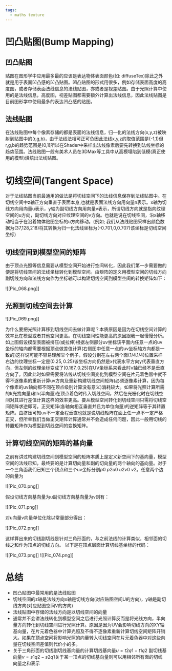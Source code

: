 ```yaml
---
tags:
  - maths texture
---
```


# 凹凸贴图(Bump Mapping)

## 凹凸贴图

贴图在图形学中应用最多最的应该是表达物体表面颜色(如: diffuseTex)除此之外就是用于表面凹凸感的凹凸贴图。凹凸贴图的形式用很多，例如存储表面高度的高度图，或者存储表面法线信息的法线贴图，亦或者是视差贴图。由于光照计算中使用的是法线信息，高度图，视差贴图都需要额外计算出法线信息，因此法线贴图是目前图形学中使用最多的表达凹凸感的贴图。

## 法线贴图

在法线贴图中每个像素存储的都是表面的法线信息，归一化的法线方向(x,y,z)被映射到贴图中的(r,g,b)，由于法线法相可正可负因此法线x,y,z的取值范围是(-1,1)但r,g,b的趋势范围是(0,1)所以在Shader中采样出法线像素后要先转换到法线坐标的趋势范围。法线贴图一般有美术人员在3DMax等工具中从高模塌陷到低模(真正使用的模型)烘焙出法线贴图。

# 切线空间(Tangent Space)

对于法线贴图当前最通用的做法是将切线空间下的法线信息保存到法线贴图中。在切线空间中z轴正方向垂直于表面本身,也就是表面法线方向用向量n表示。x轴为切线方向用向量u表示，y轴为副切线方向用向量v表示，所谓切线方向就是指向纹理空间的u方向，副切线方向对应纹理空间的v方向。也就是说在切线空间，沿x轴移动相当于在沿着物体贴图坐标的u方向移动。(例如; 我们从法线贴图采样出颜色数据为(37,128,218)将其转换为归一化法线坐标为(-0.701,0,0.707)该坐标是切线空间坐标)

## 切线空间到模型空间的矩阵

由于顶点光照等信息需要从模型空间开始进行空间转化，因此我们第一步需要做的便是将切线空间的法线坐标转化到模型空间。由矩阵的定义用模型空间的切线方向副切线方向和法线方向作为坐标轴可以构建切线空间到模型空间的转换矩阵如下：

![[Pic_068.png]]

## 光照到切线空间去计算

![[Pic_069.png]]

为什么要把光照计算移到切线空间去做计算呢？本质原因是因为在切线空间计算的效率比在模型或者其他空间更高。在切线空间性能更高的原因跟我一起慢慢分析。如上图假设模型表面被挤压(或拉伸)根据左侧部分uv坐标该平面内任意一点的uv坐标的轴向都需要根据顶点做差值计算(右侧图中任意一点的uv坐标轴方向都是一致的)这样说可能不容易理解举个例子，假设分别在左右两个面$(1/4.1/4)$位置采样右边的纹理坐标一定是$(0.25,0.25)$该坐标方向仍然是x代表水平方向y代表垂直方向，但左侧的纹理坐标变成了$(0.167,0.25)$在UV坐标系来看此时v轴已经不是垂直方向了。因此此时如果需要将法线从切线空间变化到模型空间在片元着色器中就不得不逐像素的重新计算uv方向及重新构建切线空间矩阵(必须逐像素计算，因为每个像素的uv轴向都不同在顶点级别计算没有意义)消耗较大。如果将光照计算所需的l(光找向量)和h(半向量)在顶点着色时传入切线空间，然后在光栅化时在切线空间对其进行差值计算这样的效率更高。要从模型空间转化到切线空间只需将切线空间矩阵求逆即可。正交矩阵(各轴向相互垂直并且为单位向量)的逆矩阵等于其转置矩阵。由挤压可知uv不一定全程垂直也就是说切线矩阵在面上任一点不一定严格正交，但所幸我们当做正交矩阵计算通常并不会造成任何问题，因此一般用切线的转置矩阵作为模型到切线空间的变换矩阵。

## 计算切线空间的矩阵的基向量

之前有讲过构建切线空间到模型空间的矩阵本质上是定义新空间下的基向量，模型空间的法线已知，最终要的是计算切向量和副的切向量的两个轴向的基向量。对于一个三角面我们已知三个顶点和三个uv坐标分别$p0~p2 u0~u2  v0~v2$。任意两个边的向量为

![[Pic_070.png]]

假设切线方向基向量为u副切线方向基向量为v则有：

![[Pic_071.png]]

对u向量v向量单位化除以常量部分得出：

![[Pic_072.png]]

这样算出来的切线副切线是针对三角形面的，与之前法线的计算类似，相邻面的切线之和作为顶点的切线方向。
以下是在顶点层面计算切线基坐标的代码：

![[Pic_073.png]]
![[Pic_074.png]]

# 总结

- 凹凸贴图中最常用的是法线贴图
- 切线空间的z轴是法线方向x轴是切线方向(对应贴图空间U的方向)，y轴是副切线方向(对应贴图空间V的方向)
- 法线贴图中存储的法线方向是以切线空间的向量
- 通常并不会讲法线转化到模型空间之后进行光照计算反而是将光线方向，半向量方向转化到切线空间进行光照计算。原因是因为UV会影响切线方向的XY轴基向量，在片元着色器中计算光照及不得不逐像素重新计算切线空间矩阵开销大。如果在顶点空间将影响光照的向量转入切线空间在片元着色器中对这些向量在切线空间差值则代价小的多。
- 关于三角形面的切线副切线基向量的计算切线基向量$u = t2q1 - t1q2$ 副切线基向量$v= s1q2 - s2q1$关于某一顶点的切线基向量则可以用相邻所有面的切线向量之和表示